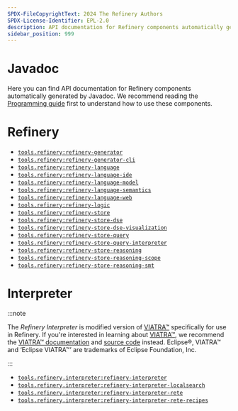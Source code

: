 ```yaml
---
SPDX-FileCopyrightText: 2024 The Refinery Authors
SPDX-License-Identifier: EPL-2.0
description: API documentation for Refinery components automatically generated by Javadoc
sidebar_position: 999
---
```


# Javadoc

Here you can find API documentation for Refinery components automatically generated by Javadoc. We recommend reading the [Programming guide](/api) first to understand how to use these components.

# Refinery

* [`tools.refinery:refinery-generator`](pathname://refinery-generator)
* [`tools.refinery:refinery-generator-cli`](pathname://refinery-generator-cli)
* [`tools.refinery:refinery-language`](pathname://refinery-language)
* [`tools.refinery:refinery-language-ide`](pathname://refinery-language-ide)
* [`tools.refinery:refinery-language-model`](pathname://refinery-language-model)
* [`tools.refinery:refinery-language-semantics`](pathname://refinery-language-semantics)
* [`tools.refinery:refinery-language-web`](pathname://refinery-language-web)
* [`tools.refinery:refinery-logic`](pathname://refinery-logic)
* [`tools.refinery:refinery-store`](pathname://refinery-store)
* [`tools.refinery:refinery-store-dse`](pathname://refinery-store-dse)
* [`tools.refinery:refinery-store-dse-visualization`](pathname://refinery-store-dse-visualization)
* [`tools.refinery:refinery-store-query`](pathname://refinery-store-query)
* [`tools.refinery:refinery-store-query-interpreter`](pathname://refinery-store-query-interpreter)
* [`tools.refinery:refinery-store-reasoning`](pathname://refinery-store-reasoning)
* [`tools.refinery:refinery-store-reasoning-scope`](pathname://refinery-store-reasoning-scope)
* [`tools.refinery:refinery-store-reasoning-smt`](pathname://refinery-store-reasoning-smt)

# Interpreter

:::note

The _Refinery Interpreter_ is modified version of [VIATRA&trade;](https://eclipse.dev/viatra/) specifically for use in Refinery. If you're interested in learning about [VIATRA&trade;](https://eclipse.dev/viatra/), we recommend the [VIATRA&trade; documentation](https://eclipse.dev/viatra/documentation/index.html) and [source code](https://github.com/eclipse-viatra/org.eclipse.viatra) instead. Eclipse&reg;, VIATRA&trade; and &lsquo;Eclipse VIATRA&trade;&rsquo; are trademarks of Eclipse Foundation, Inc.

:::

* [`tools.refinery.interpreter:refinery-interpreter`](pathname://refinery-interpreter)
* [`tools.refinery.interpreter:refinery-interpreter-localsearch`](pathname://refinery-interpreter-localsearch)
* [`tools.refinery.interpreter:refinery-interpreter-rete`](pathname://refinery-interpreter-rete)
* [`tools.refinery.interpreter:refinery-interpreter-rete-recipes`](pathname://refinery-interpreter-rete-recipes)
